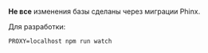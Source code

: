 **Не все** изменения базы сделаны через миграции Phinx.

Для разработки:

```
PROXY=localhost npm run watch
```